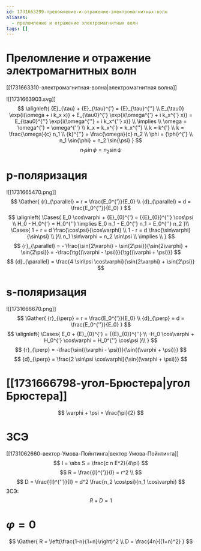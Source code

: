 ```yaml
---
id: 1731663299-преломление-и-отражение-электромагнитных-волн
aliases:
  - преломление и отражение электромагнитных волн
tags: []
---
```


# Преломление и отражение электромагнитных волн
[[1731663310-электромагнитная-волна|электромагнитная волна]]

![[1731663903.svg]]
$$
\alignleft{
{E}_{\tau} + {E}_{\tau}^{'} = {E}_{\tau}^{''} \\
E_{\tau0} \exp{i(\omega + i k_x x)} + E_{\tau0}^{'} \exp{i(\omega^{'} + i k_x^{'} x)} = 
E_{\tau0}^{''} \exp{i(\omega^{''} + i k_x^{''} x)} \\
\implies \\
\omega = \omega^{'} = \omega^{''} \\
k_x = k_x^{'} = k_x^{''} \\
k = k^{'} \\
k = \frac{\omega}{c} n_1 \\
{k}^{''} = \frac{\omega}{c} n_2 \\
\phi = {\phi}^{'} \\
n_1 \sin{\phi} = n_2 \sin{\psi}
}
$$
$$
n_1 \sin{\phi} = n_2 \sin{\psi}
$$

# p-поляризация
![[1731665470.png]]
$$
\Gather{
{r}_{\parallel} = r = \frac{E_0^{'}}{E_0} \\
{d}_{\parallel} = d = \frac{E_0^{''}}{E_0}
}
$$
$$
\alignleft{
\Cases{
E_0 \cos\varphi + {E}_{0}^{'} = {{E}_{0}}^{''} \cos\psi \\
H_0 - H_0^{'} = H_0^{''} \implies 
E_0 n_1 - E_0^{'} n_1 = E_0^{''} n_2
}\\
\Cases{
1 + r = d \frac{\cos\psi}{\cos\varphi} \\
1 - r = d \frac{\sin\varphi}{\sin\psi} \\
}\\
n_1 \sin\varphi = n_2 \sin\psi \\
\implies \\
}
$$
$$
{r}_{\parallel} = - \frac{\sin{2\varphi} - \sin{2\psi}}{\sin{2\varphi} + \sin{2\psi}} =
-\frac{\tg{(\varphi - \psi)}}{\tg{(\varphi + \psi)}}
$$
$$
{d}_{\parallel} = \frac{4 \sin\psi \cos\varphi}{\sin{2\varphi} + \sin{2\psi}}
$$

# s-поляризация
![[1731666670.png]]
$$
\Gather{
{r}_{\perp} = r = \frac{E_0^{'}}{E_0} \\
{d}_{\perp} = d = \frac{E_0^{''}}{E_0}
}
$$
$$
\alignleft{
\Cases{
E_0 + {E}_{0}^{'} = {{E}_{0}}^{''} \\
-H_0 \cos\varphi + H_0^{'} \cos\varphi = H_0^{''} \cos\psi
}\\
}
$$
$$
{r}_{\perp} = -\frac{\sin{(\varphi - \psi)}}{\sin{(\varphi + \psi)}}
$$
$$
{d}_{\perp} = \frac{2 \sin\psi \cos\varphi}{\sin{(\varphi + \psi)}}
$$
# [[1731666798-угол-Брюстера|угол Брюстера]]
$$
\varphi + \psi = \frac{\pi}{2}
$$

# ЗСЭ
[[1731062660-вектор-Умова-Пойнтинга|вектор Умова-Пойнтинга]]
$$
I = \abs S = \frac{c n E^2}{4\pi}
$$
$$
R = \frac{{I}^{'}}{I} = r^2 \\
$$
$$
D = \frac{{I}^{''}}{I} = d^2 \frac{n_2 \cos\psi}{n_1 \cos\varphi}
$$
ЗСЭ:
$$
R + D = 1
$$

# $\varphi = 0$
$$
\Gather{
R = \left(\frac{1-n}{1+n}\right)^2 \\
D = \frac{4n}{(1+n)^2}
}
$$

